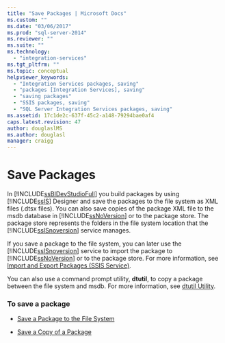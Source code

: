 ```yaml
---
title: "Save Packages | Microsoft Docs"
ms.custom: ""
ms.date: "03/06/2017"
ms.prod: "sql-server-2014"
ms.reviewer: ""
ms.suite: ""
ms.technology: 
  - "integration-services"
ms.tgt_pltfrm: ""
ms.topic: conceptual
helpviewer_keywords: 
  - "Integration Services packages, saving"
  - "packages [Integration Services], saving"
  - "saving packages"
  - "SSIS packages, saving"
  - "SQL Server Integration Services packages, saving"
ms.assetid: 17c1de2c-637f-45c2-a148-79294bae0af4
caps.latest.revision: 47
author: douglaslMS
ms.author: douglasl
manager: craigg
---
```

# Save Packages
  In [!INCLUDE[ssBIDevStudioFull](../includes/ssbidevstudiofull-md.md)] you build packages by using [!INCLUDE[ssIS](../includes/ssis-md.md)] Designer and save the packages to the file system as XML files (.dtsx files). You can also save copies of the package XML file to the msdb database in [!INCLUDE[ssNoVersion](../includes/ssnoversion-md.md)] or to the package store. The package store represents the folders in the file system location that the [!INCLUDE[ssISnoversion](../includes/ssisnoversion-md.md)] service manages.  
  
 If you save a package to the file system, you can later use the [!INCLUDE[ssISnoversion](../includes/ssisnoversion-md.md)] service to import the package to [!INCLUDE[ssNoVersion](../includes/ssnoversion-md.md)] or to the package store. For more information, see [Import and Export Packages &#40;SSIS Service&#41;](../../2014/integration-services/import-and-export-packages-ssis-service.md).  
  
 You can also use a command prompt utility, **dtutil**, to copy a package between the file system and msdb. For more information, see [dtutil Utility](dtutil-utility.md).  
  
### To save a package  
  
-   [Save a Package to the File System](../../2014/integration-services/save-a-package-to-the-file-system.md)  
  
-   [Save a Copy of a Package](../../2014/integration-services/save-a-copy-of-a-package.md)  
  
  
